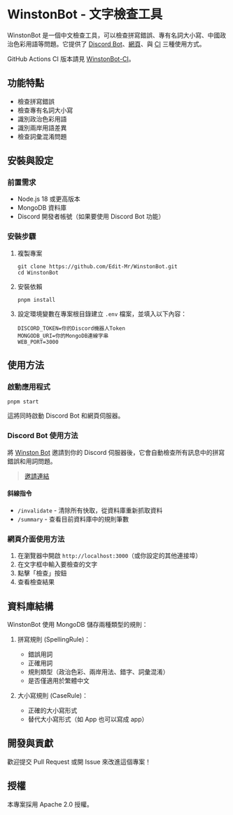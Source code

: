 # WinstonBot - 文字檢查工具

WinstonBot 是一個中文檢查工具，可以檢查拼寫錯誤、專有名詞大小寫、中國政治色彩用語等問題。它提供了 [Discord Bot](https://discord.com/oauth2/authorize?client_id=1342364253486846032)、[網頁](https://winston.emtech.cc/)、與 [CI](https://github.com/Edit-Mr/WinstonBot-CI) 三種使用方式。

GitHub Actions CI 版本請見 [WinstonBot-CI](https://github.com/Edit-Mr/WinstonBot-CI)。

## 功能特點

- 檢查拼寫錯誤
- 檢查專有名詞大小寫
- 識別政治色彩用語
- 識別兩岸用語差異
- 檢查詞彙混淆問題

## 安裝與設定

### 前置需求

- Node.js 18 或更高版本
- MongoDB 資料庫
- Discord 開發者帳號（如果要使用 Discord Bot 功能）

### 安裝步驟

1. 複製專案

   ```shell
   git clone https://github.com/Edit-Mr/WinstonBot.git
   cd WinstonBot
   ```

2. 安裝依賴

   ```shell
   pnpm install
   ```

3. 設定環境變數在專案根目錄建立 `.env` 檔案，並填入以下內容：

   ```env
   DISCORD_TOKEN=你的Discord機器人Token
   MONGODB_URI=你的MongoDB連線字串
   WEB_PORT=3000
   ```

## 使用方法

### 啟動應用程式

```shell
pnpm start
```

這將同時啟動 Discord Bot 和網頁伺服器。

### Discord Bot 使用方法

將 [Winston Bot](https://discord.com/oauth2/authorize?client_id=1342364253486846032) 邀請到你的 Discord 伺服器後，它會自動檢查所有訊息中的拼寫錯誤和用詞問題。

> [邀請連結](https://discord.com/oauth2/authorize?client_id=1342364253486846032)

#### 斜線指令

- `/invalidate` - 清除所有快取，從資料庫重新抓取資料
- `/summary` - 查看目前資料庫中的規則筆數

### 網頁介面使用方法

1. 在瀏覽器中開啟 `http://localhost:3000`（或你設定的其他連接埠）
2. 在文字框中輸入要檢查的文字
3. 點擊「檢查」按鈕
4. 查看檢查結果

## 資料庫結構

WinstonBot 使用 MongoDB 儲存兩種類型的規則：

1. 拼寫規則 (SpellingRule)：
   - 錯誤用詞
   - 正確用詞
   - 規則類型（政治色彩、兩岸用法、錯字、詞彙混淆）
   - 是否僅適用於繁體中文

2. 大小寫規則 (CaseRule)：
   - 正確的大小寫形式
   - 替代大小寫形式（如 App 也可以寫成 app）

## 開發與貢獻

歡迎提交 Pull Request 或開 Issue 來改進這個專案！

## 授權

本專案採用 Apache 2.0 授權。
